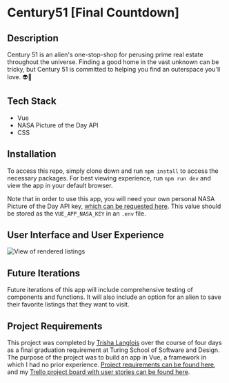 # Century51 [Final Countdown]

## Description
Century 51 is an alien's one-stop-shop for perusing prime real estate throughout the universe.  Finding a good home in the vast unknown can be tricky, but Century 51 is committed to helping you find an outerspace you'll love. 👽🖤

## Tech Stack
* Vue 
* NASA Picture of the Day API
* CSS

## Installation

To access this repo, simply clone down and run `npm install` to access the necessary packages.  For best viewing experience, run `npm run dev` and view the app in your default browser.

Note that in order to use this app, you will need your own personal NASA Picture of the Day API key, [which can be requested here](https://api.nasa.gov/).  This value should be stored as the `VUE_APP_NASA_KEY` in an `.env` file.

## User Interface and User Experience 

![View of rendered listings](https://imgur.com/2DQohA8.gif)

## Future Iterations

Future iterations of this app will include comprehensive testing of components and functions.  It will also include an option for an alien to save their favorite listings that they want to visit.

## Project Requirements

This project was completed by [Trisha Langlois](https://github.com/trishalanglois) over the course of four days as a final graduation requirement at Turing School of Software and Design.  The purpose of the project was to build an app in Vue, a framework in which I had no prior experience.  [Project requirements can be found here](https://frontend.turing.io/projects/final-countdown.html), and my [Trello project board with user stories can be found here](https://trello.com/b/Qh6id7HL/final-countdown).